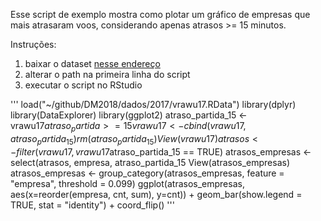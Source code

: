Esse script de exemplo mostra como plotar um gráfico de empresas que mais
atrasaram voos, considerando apenas atrasos >= 15 minutos.

Instruções:
1. baixar o dataset [nesse endereço](https://drive.google.com/drive/folders/1nW_G9pCRhvJFY5oOM2cDjZyRAi0UGO_S?usp=sharing) 
2. alterar o path na primeira linha do script
3. executar o script no RStudio

'''
load("~/github/DM2018/dados/2017/vrawu17.RData")
library(dplyr)
library(DataExplorer)
library(ggplot2)
atraso_partida_15 <- vrawu17$atraso_partida >= 15
vrawu17 <- cbind(vrawu17, atraso_partida_15)
rm(atraso_partida_15)
View(vrawu17)
atrasos <- filter(vrawu17, vrawu17$atraso_partida_15 == TRUE)
atrasos_empresas <- select(atrasos, empresa, atraso_partida_15
View(atrasos_empresas)
atrasos_empresas <- group_category(atrasos_empresas, feature = "empresa", threshold = 0.099)
ggplot(atrasos_empresas, aes(x=reorder(empresa, cnt, sum), y=cnt)) + geom_bar(show.legend = TRUE, stat = "identity") + coord_flip()
'''
